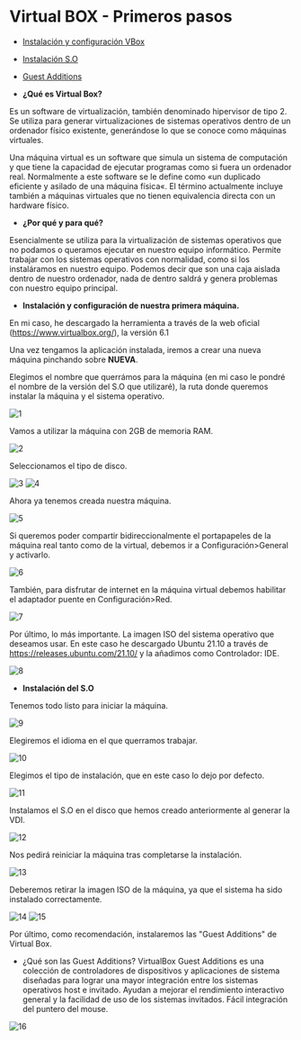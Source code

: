 # Virtual BOX - Primeros pasos

* [Instalación y configuración VBox](#id1)
* [Instalación S.O](#id2)
* [Guest Additions](#id3)

* **¿Qué es Virtual Box?**

Es un software de virtualización, también denominado hipervisor de tipo 2. Se utiliza para generar virtualizaciones de sistemas operativos dentro de un ordenador físico existente, generándose lo que se conoce como máquinas virtuales.

Una máquina virtual es un software que simula un sistema de computación y que tiene la capacidad de ejecutar programas como si fuera un ordenador real. Normalmente a este software se le define como «un duplicado eficiente y asilado de una máquina física«. El término actualmente incluye también a máquinas virtuales que no tienen equivalencia directa con un hardware físico.

* **¿Por qué y para qué?**

Esencialmente se utiliza para la virtualización de sistemas operativos que no podamos o queramos ejecutar en nuestro equipo informático. Permite trabajar con los sistemas operativos con normalidad, como si los instaláramos en nuestro equipo. Podemos decir que son una caja aislada dentro de nuestro ordenador, nada de dentro saldrá y genera problemas con nuestro equipo principal.

* **Instalación y configuración de nuestra primera máquina.**<a name="id1"></a>

En mi caso, he descargado la herramienta a través de la web oficial (https://www.virtualbox.org/), la versión 6.1

Una vez tengamos la aplicación instalada, iremos a crear una nueva máquina pinchando sobre **NUEVA**.

Elegimos el nombre que querrámos para la máquina (en mi caso le pondré el nombre de la versión del S.O que utilizaré), la ruta donde queremos instalar la máquina y el sistema operativo.

![1](./img/1.png)

Vamos a utilizar la máquina con 2GB de memoria RAM.

![2](./img/2.png)

Seleccionamos el tipo de disco.

![3](./img/3.png)
![4](./img/4.png)

Ahora ya tenemos creada nuestra máquina.

![5](./img/5.png)

Si queremos poder compartir bidireccionalmente el portapapeles de la máquina real tanto como de la virtual, debemos ir a Configuración>General y activarlo.

![6](./img/6.png)

También, para disfrutar de internet en la máquina virtual debemos habilitar el adaptador puente en Configuración>Red.

![7](./img/7.png)

Por último, lo más importante. La imagen ISO del sistema operativo que deseamos usar. En este caso he descargado Ubuntu 21.10 a través de https://releases.ubuntu.com/21.10/ y la añadimos como Controlador: IDE.

![8](./img/8.png)

* **Instalación del S.O**<a name="id2"></a>

Tenemos todo listo para iniciar la máquina.

![9](./img/9.png)

Elegiremos el idioma en el que querramos trabajar.

![10](./img/10.png)

Elegimos el tipo de instalación, que en este caso lo dejo por defecto.

![11](./img/11.png)

Instalamos el S.O en el disco que hemos creado anteriormente al generar la VDI.

![12](./img/12.png)

Nos pedirá reiniciar la máquina tras completarse la instalación.

![13](./img/13.png)

Deberemos retirar la imagen ISO de la máquina, ya que el sistema ha sido instalado correctamente.

![14](./img/14.png)
![15](./img/15.png)

Por último, como recomendación, instalaremos las "Guest Additions" de Virtual Box.

* ¿Qué son las Guest Additions?<a name="id3"></a>
VirtualBox Guest Additions es una colección de controladores de dispositivos y aplicaciones de sistema diseñadas para lograr una mayor integración entre los sistemas operativos host e invitado. Ayudan a mejorar el rendimiento interactivo general y la facilidad de uso de los sistemas invitados. Fácil integración del puntero del mouse.

![16](./img/16.png)

